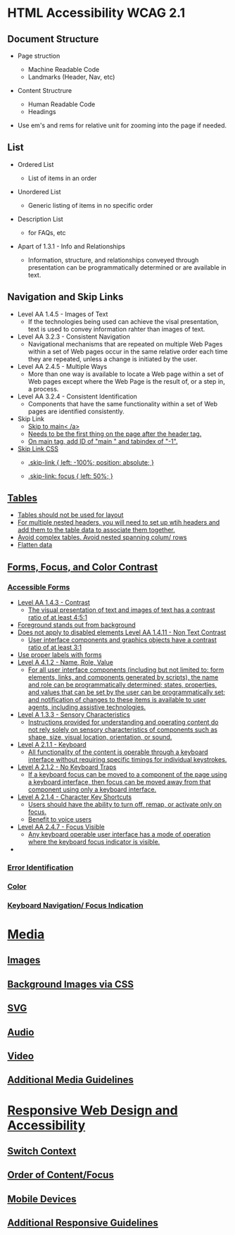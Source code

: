 # HTML Accessibility WCAG 2.1

## Document Structure
- Page struction
    - Machine Readable Code
    - Landmarks (Header, Nav, etc)
- Content Structrure
    - Human Readable Code
    - Headings

- Use em's and rems for relative unit for zooming into the page if needed.

## List
- Ordered List
    - List of items in an order
- Unordered List
    - Generic listing of items in no specific order
- Description List
    - for FAQs, etc 

- Apart of 1.3.1 - Info and Relationships
    - Information, structure, and relationships conveyed through presentation can be programmatically determined or are available in text. 
    
## Navigation and Skip Links
 - Level AA 1.4.5 - Images of Text
    - If the technologies being used can achieve the visal presentation, text is used to convey information rahter than images of text.
- Level AA 3.2.3 - Consistent Navigation
    - Navigational mechanisms that are repeated on multiple Web Pages within a set of Web pages occur in the same relative order each time they are repeated, unless a change is initiated by the user. 
- Level AA 2.4.5 - Multiple Ways
    - More than one way is available to locate a Web page within a set of Web pages except where the Web Page is the result of, or a step in, a process.
- Level AA 3.2.4 - Consistent Identification
    - Components that have the same functionality within a set of Web pages are identified consistently.
-  Skip Link 
    - <a class="skip-link" href="#main">Skip to main< /a>
    - Needs to be the first thing on the page after the header tag.
    - On main tag, add ID of "main " and tabindex of "-1".
- Skip Link CSS
    - .skip-link {
        left: -100%;
        position: absolute;
    }

    - .skip-link: focus {
        left: 50%;
    }


## Tables
- Tables should not be used for layout
- For multiple nested headers, you will need to set up wtih headers and add them to the table data to associate them together.
- Avoid complex tables. Avoid nested spanning colum/ rows
-  Flatten data

## Forms, Focus, and Color Contrast

### Accessible Forms
- Level AA 1.4.3 - Contrast 
    - The visual presentation of text and images of text has a contrast ratio of at least 4:5:1
- Foreground stands out from background
-  Does not apply to disabled elements
Level AA 1.4.11 - Non Text Contrast
    - User interface components and graphics objects have a contrast ratio of at least 3:1
- Use proper labels with forms
- Level A 4.1.2 - Name, Role, Value
    - For all user interface components (including but not limited to: form elements, links, and components generated by scripts), the name and role can be programmatically determined; states, properties, and values that can be set by the user can be programmatically set; and notification of changes to these items is available to user agents, including assistive technologies.
- Level A 1.3.3 - Sensory Characteristics 
    - Instructions provided for understanding and operating content do not rely solely on sensory characteristics of components such as shape, size, visual location, orientation, or sound.
- Level A 2.1.1 - Keyboard
    - All functionality of the content is operable through a keyboard interface without requiring specific timings for individual keystrokes. 
- Level A 2.1.2 - No Keyboard Traps
    - If a keyboard focus can be moved to a component of the page using a keyboard interface, then focus can be moved away from that component using only a keyboard interface.
- Level A 2.1.4 - Character Key Shortcuts
    - Users should have the ability to turn off, remap, or activate only on focus.
    - Benefit to voice users
- Level AA 2.4.7 - Focus Visible
    - Any keyboard operable user interface has a mode of operation where the keyboard focus indicator is visible.
- 
### Error Identification
### Color
### Keyboard Navigation/ Focus Indication

# Media

## Images

## Background Images via CSS

## SVG

## Audio

## Video

## Additional Media Guidelines

# Responsive Web Design and Accessibility

## Switch Context

## Order of Content/Focus

## Mobile Devices

## Additional Responsive Guidelines